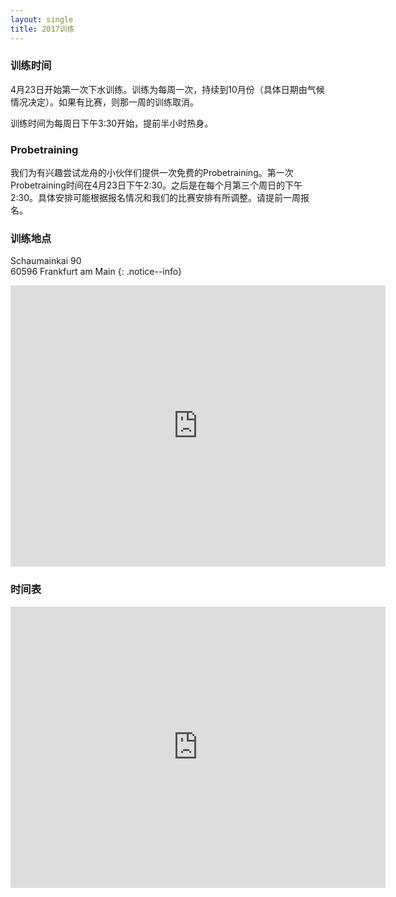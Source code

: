 ```yaml
---
layout: single
title: 2017训练
---
```



### 训练时间

4月23日开始第一次下水训练。训练为每周一次，持续到10月份（具体日期由气候情况决定）。如果有比赛，则那一周的训练取消。

训练时间为每周日下午3:30开始，提前半小时热身。

### Probetraining

我们为有兴趣尝试龙舟的小伙伴们提供一次免费的Probetraining。第一次Probetraining时间在4月23日下午2:30。之后是在每个月第三个周日的下午2:30。具体安排可能根据报名情况和我们的比赛安排有所调整。请提前一周报名。

### 训练地点

Schaumainkai 90 <br>
60596 Frankfurt am Main
{: .notice--info}

<p><iframe style="border: 0;" src="https://www.google.com/maps/embed?pb=!1m18!1m12!1m3!1d5118.440733129304!2d8.664688772971859!3d50.100882124022974!2m3!1f0!2f0!3f0!3m2!1i1024!2i768!4f13.1!3m3!1m2!1s0x47bd0c06c771f1d7%3A0xba8542503b7ecfc0!2sSchaumainkai+90%2C+60596+Frankfurt+am+Main!5e0!3m2!1sen!2sde!4v1488739824746" width="600" height="450" frameborder="0" allowfullscreen=""></iframe></p>


### 时间表

<p><iframe style="border: 0;" src="https://calendar.google.com/calendar/embed?src=mainloong.council%40gmail.com&amp;ctz=Europe/Berlin" width="600" height="450" frameborder="0" scrolling="no"></iframe></p>
